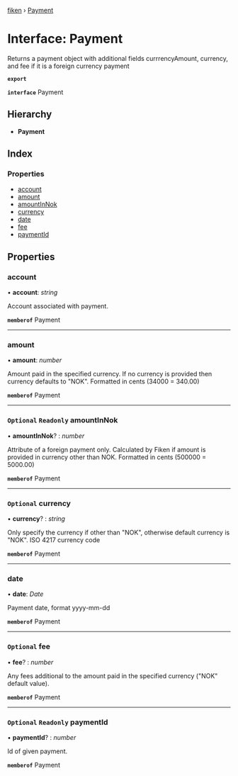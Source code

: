 [fiken](../README.md) › [Payment](payment.md)

# Interface: Payment

Returns a payment object with additional fields currrencyAmount, currency, and fee if it is a foreign currency payment

**`export`** 

**`interface`** Payment

## Hierarchy

* **Payment**

## Index

### Properties

* [account](payment.md#account)
* [amount](payment.md#amount)
* [amountInNok](payment.md#optional-readonly-amountinnok)
* [currency](payment.md#optional-currency)
* [date](payment.md#date)
* [fee](payment.md#optional-fee)
* [paymentId](payment.md#optional-readonly-paymentid)

## Properties

###  account

• **account**: *string*

Account associated with payment.

**`memberof`** Payment

___

###  amount

• **amount**: *number*

Amount paid in the specified currency. If no currency is provided then currency defaults to "NOK". Formatted in cents (34000 = 340.00)

**`memberof`** Payment

___

### `Optional` `Readonly` amountInNok

• **amountInNok**? : *number*

Attribute of a foreign payment only. Calculated by Fiken if amount is provided in currency other than NOK. Formatted in cents (500000 = 5000.00)

**`memberof`** Payment

___

### `Optional` currency

• **currency**? : *string*

Only specify the currency if other than "NOK", otherwise default currency is "NOK". ISO 4217 currency code

**`memberof`** Payment

___

###  date

• **date**: *Date*

Payment date, format yyyy-mm-dd

**`memberof`** Payment

___

### `Optional` fee

• **fee**? : *number*

Any fees additional to the amount paid in the specified currency ("NOK" default value).

**`memberof`** Payment

___

### `Optional` `Readonly` paymentId

• **paymentId**? : *number*

Id of given payment.

**`memberof`** Payment
